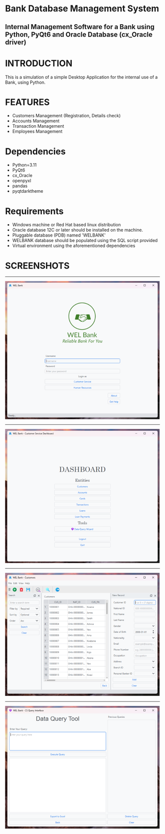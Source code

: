 # Bank Database Management System
## Internal Management Software for a Bank using Python, PyQt6 and Oracle Database (cx_Oracle driver)


# INTRODUCTION

This is a simulation of a simple Desktop Application for the internal use of a Bank, using Python.

#  FEATURES
- Customers Management (Registration, Details check)
- Accounts Management
- Transaction Management
- Employees Management

# Dependencies
- Python=3.11
- PyQt6
- cx_Oracle
- openpyxl
- pandas
- pyqtdarktheme

# Requirements
- Windows machine or Red Hat based linux distribution
- Oracle database 12C or later should be installed on the machine.
- Pluggable database (PDB) named 'WELBANK'
- WELBANK database should be populated using the SQL script provided
- Virtual environment using the aforementioned dependencies

# SCREENSHOTS
___
![Alt text](01_MainInterface.png)
___
![Alt text](02_Dashboard.png)
___
![Alt text](03_EntityWindow.png)
___
![Alt text](04_DataQueryTool.png)